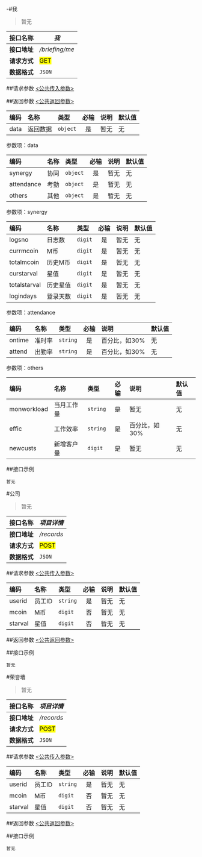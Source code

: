 -#我
>暂无

| 接口名称 | *我* |
| -- | -- |
| **接口地址** | */briefing/me* |
| **请求方式** | <mark>GET</mark> |
| **数据格式** | <code>JSON</code> |


##请求参数
[<公共传入参数>](../README.md)  

##返回参数
[<公共返回参数>](../README.md)

|编码|名称|类型|必输|说明|默认值|
|:---|:---|:---|:--:|:---|:-----|
|data|返回数据|<code>object</code>|是|暂无|无|

参数项：data

|编码|名称|类型|必输|说明|默认值|
|:---|:---|:---|:--:|:---|:-----|
|synergy|协同|<code>object</code>|是|暂无|无|
|attendance|考勤|<code>object</code>|是|暂无|无|
|others|其他|<code>object</code>|是|暂无|无|

参数项：synergy

|编码|名称|类型|必输|说明|默认值|
|:---|:---|:---|:--:|:---|:-----|
|logsno|日志数|<code>digit</code>|是|暂无|无|
|currmcoin|M币|<code>digit</code>|是|暂无|无|
|totalmcoin|历史M币|<code>digit</code>|是|暂无|无|
|curstarval|星值|<code>digit</code>|是|暂无|无|
|totalstarval|历史星值|<code>digit</code>|是|暂无|无|
|logindays|登录天数|<code>digit</code>|是|暂无|无|

参数项：attendance

|编码|名称|类型|必输|说明|默认值|
|:---|:---|:---|:--:|:---|:-----|
|ontime|准时率|<code>string</code>|是|百分比，如30%|无|
|attend|出勤率|<code>string</code>|是|百分比，如30%|无|

参数项：others

|编码|名称|类型|必输|说明|默认值|
|:---|:---|:---|:--:|:---|:-----|
|monworkload|当月工作量|<code>string</code>|是|暂无|无|
|effic|工作效率|<code>string</code>|是|百分比，如30%|无|
|newcusts|新增客户量|<code>digit</code>|是|暂无|无|

##接口示例

```
暂无
```


#公司
>暂无

| 接口名称 | *项目详情* |
| -- | -- |
| **接口地址** | */records* |
| **请求方式** | <mark>POST</mark> |
| **数据格式** | <code>JSON</code> |


##请求参数
[<公共传入参数>](../README.md)  

|编码|名称|类型|必输|说明|默认值|
|:---|:---|:---|:--:|:---|:-----|
|userid|员工ID|<code>string</code>|是|暂无|无|
|mcoin|M币|<code>digit</code>|否|暂无|无|
|starval|星值|<code>digit</code>|否|暂无|无|

##返回参数
[<公共返回参数>](../README.md)

##接口示例

```
暂无
```


#荣誉墙
>暂无

| 接口名称 | *项目详情* |
| -- | -- |
| **接口地址** | */records* |
| **请求方式** | <mark>POST</mark> |
| **数据格式** | <code>JSON</code> |


##请求参数
[<公共传入参数>](../README.md)  

|编码|名称|类型|必输|说明|默认值|
|:---|:---|:---|:--:|:---|:-----|
|userid|员工ID|<code>string</code>|是|暂无|无|
|mcoin|M币|<code>digit</code>|否|暂无|无|
|starval|星值|<code>digit</code>|否|暂无|无|

##返回参数
[<公共返回参数>](../README.md)

##接口示例

```
暂无
```


